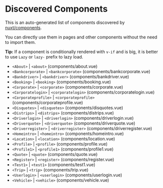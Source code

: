 # Discovered Components

This is an auto-generated list of components discovered by [nuxt/components](https://github.com/nuxt/components).

You can directly use them in pages and other components without the need to import them.

**Tip:** If a component is conditionally rendered with `v-if` and is big, it is better to use `Lazy` or `lazy-` prefix to lazy load.

- `<About>` | `<about>` (components/about.vue)
- `<Bankcorporate>` | `<bankcorporate>` (components/bankcorporate.vue)
- `<Bankdriver>` | `<bankdriver>` (components/bankdriver.vue)
- `<Booking>` | `<booking>` (components/booking.vue)
- `<Corporate>` | `<corporate>` (components/corporate.vue)
- `<Corporatelogin>` | `<corporatelogin>` (components/corporatelogin.vue)
- `<Corporateprofile>` | `<corporateprofile>` (components/corporateprofile.vue)
- `<Disquotes>` | `<disquotes>` (components/disquotes.vue)
- `<Distrips>` | `<distrips>` (components/distrips.vue)
- `<Driverlogin>` | `<driverlogin>` (components/driverlogin.vue)
- `<Driverquote>` | `<driverquote>` (components/driverquote.vue)
- `<Driverregister>` | `<driverregister>` (components/driverregister.vue)
- `<Homeintro>` | `<homeintro>` (components/homeintro.vue)
- `<Location>` | `<location>` (components/location.vue)
- `<Profile>` | `<profile>` (components/profile.vue)
- `<Profile1>` | `<profile1>` (components/profile1.vue)
- `<Quote>` | `<quote>` (components/quote.vue)
- `<Register>` | `<register>` (components/register.vue)
- `<Test1>` | `<test1>` (components/test1.vue)
- `<Trip>` | `<trip>` (components/trip.vue)
- `<Userlogin>` | `<userlogin>` (components/userlogin.vue)
- `<Vehicle>` | `<vehicle>` (components/vehicle.vue)
